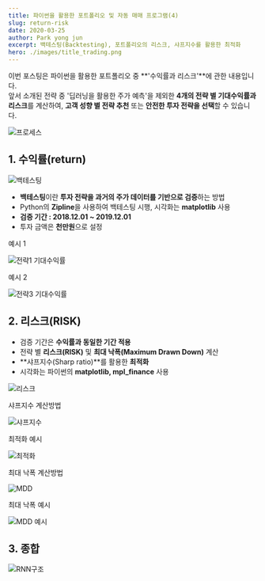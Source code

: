 ```yaml
---
title: 파이썬을 활용한 포트폴리오 및 자동 매매 프로그램(4)
slug: return-risk
date: 2020-03-25
author: Park yong jun
excerpt: 백테스팅(Backtesting), 포트폴리오의 리스크, 샤프지수를 활용한 최적화 
hero: ./images/title_trading.png
---
```


이번 포스팅은 파이썬을 활용한 포트폴리오 중 **'수익률과 리스크'**에 관한 내용입니다.   
앞서 소개된 전략 중 '딥러닝을 활용한 주가 예측'을 제외한 **4개의 전략 별 기대수익률과 리스크**를 계산하여, **고객 성향 별 전략 추천** 또는 **안전한 투자 전략을 선택**할 수 있습니다.

![프로세스](./images/1_1.png)

## 1. 수익률(return)

![백테스팅](./images/2_1.png)

- **백테스팅**이란 **투자 전략을 과거의 주가 데이터를 기반으로 검증**하는 방법
- Python의 **Zipline**을 사용하여 백테스팅 시행, 시각화는 **matplotlib** 사용
- **검증 기간 : 2018.12.01 ~ 2019.12.01**
- 투자 금액은 **천만원**으로 설정

<figcaption>예시 1
</figcaption>

![전략1 기대수익률](./images/2_3.png)

<figcaption>예시 2
</figcaption>

![전략3 기대수익률](./images/2_4.png)

<github url="https://github.com/yoojun003/stock_project/tree/master/return" title="The return_code is available on Github"/>

## 2. 리스크(RISK)

- 검증 기간은 **수익률과 동일한 기간 적용**
- 전략 별 **리스크(RISK)** 및 **최대 낙폭(Maximum Drawn Down)** 계산
- **샤프지수(Sharp ratio)**를 활용한 **최적화** 
- 시각화는 파이썬의 **matplotlib, mpl_finance** 사용 

![리스크](./images/3_1.png)

<figcaption>샤프지수 계산방법
</figcaption>

![샤프지수](./images/3_2.png)

<figcaption>최적화 예시
</figcaption>

![최적화](./images/4_1.png)

<figcaption>최대 낙폭 계산방법
</figcaption>

![MDD](./images/3_3.png)

<figcaption>최대 낙폭 예시
</figcaption>

![MDD 예시](./images/4_2.png)

<github url="https://github.com/yoojun003/stock_project/tree/master/risk" title="The risk_code is available on Github"/>

## 3. 종합

![RNN구조](./images/5_1.png)
